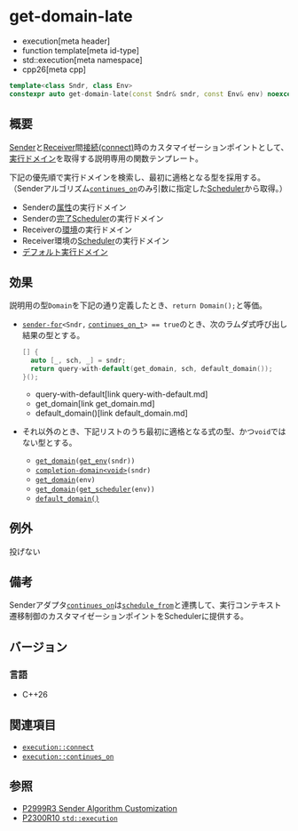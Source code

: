 # get-domain-late
* execution[meta header]
* function template[meta id-type]
* std::execution[meta namespace]
* cpp26[meta cpp]

```cpp
template<class Sndr, class Env>
constexpr auto get-domain-late(const Sndr& sndr, const Env& env) noexcept;
```

## 概要
[Sender](sender.md)と[Receiver](receiver.md)間[接続(connect)](connect.md)時のカスタマイゼーションポイントとして、[実行ドメイン](default_domain.md)を取得する説明専用の関数テンプレート。

下記の優先順で実行ドメインを検索し、最初に適格となる型を採用する。
（Senderアルゴリズム[`continues_on`](continues_on.md)のみ引数に指定した[Scheduler](scheduler.md)から取得。）

- Senderの[属性](../queryable.md)の実行ドメイン
- Senderの[完了Scheduler](get_completion_scheduler.md)の実行ドメイン
- Receiverの[環境](../queryable.md)の実行ドメイン
- Receiver環境の[Scheduler](scheduler.md)の実行ドメイン
- [デフォルト実行ドメイン](default_domain.md)


## 効果
説明用の型`Domain`を下記の通り定義したとき、`return Domain();`と等価。

- [`sender-for`](sender-for.md)`<Sndr,` [`continues_on_t`](continues_on.md)`> == true`のとき、次のラムダ式呼び出し結果の型とする。

    ```cpp
    [] {
      auto [_, sch, _] = sndr;
      return query-with-default(get_domain, sch, default_domain());
    }();
    ```
    * query-with-default[link query-with-default.md]
    * get_domain[link get_domain.md]
    * default_domain()[link default_domain.md]

- それ以外のとき、下記リストのうち最初に適格となる式の型、かつ`void`ではない型とする。
    - [`get_domain`](get_domain.md)`(`[`get_env`](get_env.md)`(sndr))`
    - [`completion-domain<void>`](completion-domain.md)`(sndr)`
    - [`get_domain`](get_domain.md)`(env)`
    - [`get_domain`](get_domain.md)`(`[`get_scheduler`](get_scheduler.md)`(env))`
    - [`default_domain()`](default_domain.md)


## 例外
投げない


## 備考
Senderアダプタ[`continues_on`](continues_on.md)は[`schedule_from`](schedule_from.md)と連携して、実行コンテキスト遷移制御のカスタマイゼーションポイントをSchedulerに提供する。


## バージョン
### 言語
- C++26


## 関連項目
- [`execution::connect`](connect.md)
- [`execution::continues_on`](continues_on.md)


## 参照
- [P2999R3 Sender Algorithm Customization](https://www.open-std.org/jtc1/sc22/wg21/docs/papers/2023/p2999r3.html)
- [P2300R10 `std::execution`](https://www.open-std.org/jtc1/sc22/wg21/docs/papers/2024/p2300r10.html)
